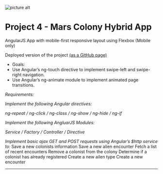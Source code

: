 ![picture alt](http://www.redacademy.com/drive/themes/redacademy/assets/svg/red-new.svg "RED Academy")

# Project 4 - Mars Colony Hybrid App

AngularJS App with mobile-first responsive layout using Flexbox (Mobile only)

Deployed version of the project [(as a GitHub page)](http://xx)

* Goals:
 * Use Angular’s ng-touch directive to implement swipe-left and swipe-right navigation.
 * Use Angular’s ng-animate module to implement animated page transitions.      

 _Requirements:_

_Implement the following Angular directives:_

_ng-repeat / ng-click / ng-class / ng-show / ng-hide / ng-if_

_Implement the following AngluarJS Modules:_

_Service / Factory / Controller / Directive_

_Implement basic ajax GET and POST requests using Angular’s $http service to:_
Save a new colonists information
Save a new alien encounter
Fetch a list of recent encounters
Remove a colonist from the colony
Determine if a colonist has already registered
Create a new ailen type
Create a new encounter

- - - -